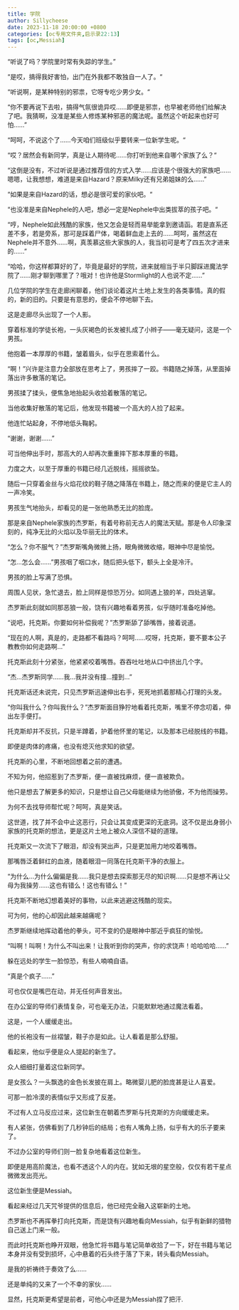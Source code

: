 ```yaml
---
title: 学院
author: Sillycheese
date: 2023-11-18 20:00:00 +0800
categories: [oc专用文件夹,启示录22:13]
tags: [oc,Messiah] 
---
```


“听说了吗？学院里时常有失踪的学生。”

“是哎，搞得我好害怕，出门在外我都不敢独自一人了。“

“听说啊，是某种特别的邪祟，它呀专吃少男少女。“

“你不要再说下去啦，搞得气氛很诡异哎……即便是邪祟，也早被老师他们给解决了吧。我猜啊，没准是某些人修炼某种邪恶的魔法呢。虽然这个听起来也好可怕……”

“呵呵，不说这个了……今天咱们班级似乎要转来一位新学生呢。“

“哎？居然会有新同学，真是让人期待呢……你打听到他来自哪个家族了么？“

“这倒是没有，不过听说是通过推荐信的方式入学……应该是个很强大的家族吧……嗯嗯，让我想想，难道是来自Hazard？原来Milky还有兄弟姐妹的么……”

“如果是来自Hazard的话，想必是很可爱的家伙吧。“

“也没准是来自Nephele的人吧，想必一定是Nephele中出类拔萃的孩子吧。“

“哼，Nephele如此残酷的家族，他又怎会是轻而易举能拿到邀请函。若是直系还差不多，若是旁系，那可是踩着尸体，喝着鲜血走上去的……呵呵，虽然这在Nephele并不意外……啊，真羡慕这些大家族的人，我当初可是考了四五次才进来的……”

“哈哈，你这样都算好的了，毕竟是最好的学院，进来就相当于半只脚踩进魔法学院了……刚才聊到哪里了？哦对！也许他是Stormlight的人也说不定……”

几位学院的学生在走廊闲聊着，他们谈论着这片土地上发生的各类事情。真的假的，新的旧的。只要是有意思的，便会不停地聊下去。

这是走廊尽头出现了一个人影。

穿着标准的学徒长袍，一头灰褐色的长发被扎成了小辫子——毫无疑问，这是一个男孩。

他抱着一本厚厚的书籍，皱着眉头，似乎在思索着什么。

“啊！”兴许是注意力全部放在思考上了，男孩摔了一跤。书籍随之掉落，从里面掉落出许多散落的笔记。

男孩揉了揉头，便焦急地抬起头收拾着散落的笔记。

当他收集好散落的笔记后，他发现书籍被一个高大的人捡了起来。

他连忙站起身，不停地低头鞠躬。

“谢谢，谢谢……”

可当他伸出手时，那高大的人却再次重重摔下那本厚重的书籍。

力度之大，以至于厚重的书籍已经几近脱线，摇摇欲坠。

随后一只穿着金丝与火焰花纹的鞋子随之降落在书籍上，随之而来的便是它主人的一声冷笑。

男孩生气地抬头，却看见的是一张他熟悉无比的脸庞。

那是来自Nephele家族的杰罗斯，有着号称前无古人的魔法天赋。那是令人印象深刻的，纯净无比的火焰以及华丽无比的体术。

“怎么？你不服气？”杰罗斯嘴角微微上扬，眼角微微收缩，眼神中尽是愉悦。

“怎…怎么会……”男孩咽了咽口水，随后把头低下，额头上全是冷汗。

男孩的脸上写满了恐惧。

周围人见状，急忙退去，脸上同样是惊恐万分。如同遇上狼的羊，四处逃窜。

杰罗斯此刻就如同那恶狼一般，饶有兴趣地看着男孩，似乎随时准备吃掉他。

“说吧，托克斯。你要如何补偿我呢？”杰罗斯舔了舔嘴唇，接着说道。

“现在的人啊，真是的，走路都不看路吗？呵呵……哎呀，托克斯，要不要本公子教教你如何走路啊…”

托克斯此刻十分紧张，他紧紧咬着嘴唇。吞吞吐吐地从口中挤出几个字。

“杰…杰罗斯同学……我…我并没有撞…撞到…”

托克斯话还未说完，只见杰罗斯迅速伸出右手，死死地抓着那精心打理的头发。

“你叫我什么？你叫我什么？”杰罗斯面目狰狞地看着托克斯，嘴里不停念叨着，伸出左手便打。

托克斯却并不反抗，只是半蹲着，护着他怀里的笔记，以及那本已经脱线的书籍。

即便是肉体的疼痛，也没有熄灭他求知的欲望。

托克斯的心里，不断地回想着之前的遭遇。

不知为何，他招惹到了杰罗斯，便一直被找麻烦，便一直被欺负。

他只是想去了解更多的知识，只是想让自己父母能继续为他骄傲，不为他而操劳。

为何不去找导师帮忙呢？呵呵，真是笑话。

这世道，找了并不会中止这恶行，只会让其变成更深的无底洞。这不仅是出身弱小家族的托克斯的想法，更是这片土地上被众人深信不疑的道理。

托克斯又一次流下了眼泪，却没有哭出声，只是更加用力地咬着嘴唇。

那嘴唇泛着鲜红的血液，随着眼泪一同落在托克斯干净的衣服上。

“为什么…为什么偏偏是我……我只是想去探索那无尽的知识啊……只是想不再让父母为我操劳……这也有错么！这也有错么！”

托克斯不断地幻想着美好的事物，以此来逃避这残酷的现实。

可为何，他的心却因此越来越痛呢？

杰罗斯继续地挥动着他的拳头，可不变的仍是眼神中那近乎疯狂的愉悦。

“叫啊！叫啊！为什么不叫出来！让我听到你的哭声，你的求饶声！哈哈哈哈……”

躲在远处的学生一脸惊恐，有些人喃喃自语。

“真是个疯子……”

可也仅仅是嘴巴在动，并无任何声音发出。

在办公室的导师们表情复杂，可也毫无办法，只能默默地通过魔法看着。

这是，一个人缓缓走出。

他的长袍没有一丝褶皱，鞋子亦是如此。让人看着是那么舒服。

看起来，他似乎便是众人提起的新生了。

众人细细打量着这位新同学。

是女孩么？一头飘逸的金色长发披在肩上。略微婴儿肥的脸庞甚是让人喜爱。

可那一脸冷漠的表情似乎又形成了反差。

不过有人立马反应过来，这位新生在朝着杰罗斯与托克斯的方向缓缓走来。

有人紧张，仿佛看到了几秒钟后的结局；也有人嘴角上扬，似乎有大的乐子要来了。

不过办公室的导师们则一脸复杂地看着这位新生。

即便是用高阶魔法，也看不透这个人的内在。犹如无垠的星空般，仅仅有若干星点微微发出亮光。

这位新生便是Messiah。

看起来经过几天咒爷提供的信息后，他已经完全融入这崭新的土地。

杰罗斯也不再挥拳打向托克斯，而是饶有兴趣地看向Messiah，似乎有新鲜的猎物自己送上门来一般。

而此时托克斯也睁开双眼，他急忙将书籍与笔记简单收拾了一下，好在书籍与笔记本身并没有受到损坏，心中悬着的石头终于落了下来，转头看向Messiah。

是我的祈祷终于奏效了么……

还是单纯的又来了一个不幸的家伙……

显然，托克斯更希望是前者，可他心中还是为Messiah捏了把汗.